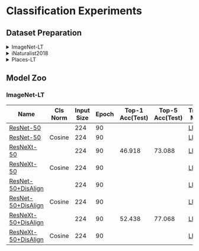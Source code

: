 # Classification Experiments

## Dataset Preparation

<details>
<summary>ImageNet-LT</summary>

```bash
cvpods/datasets/imagenetlt
├── category_frequency.json
├── ImageNet_LT_test.txt
├── ImageNet_LT_train.txt
├── ImageNet_LT_val.txt
├── train/
└── val/
```

</details>

<details>
<summary>iNaturalist2018</summary>

</details>

<details>
<summary>Places-LT</summary>

</details>


## Model Zoo


### ImageNet-LT

| Name                                                          | Cls Norm | Input Size | Epoch |   Top-1 Acc(Test) | Top-5 Acc(Test)  | Trained Model                             |
| ------------------------------------------------------------ | ---------- | ---------- | --------   | ------ | ------- | ----------------------------------------- |
| [ResNet-50](imagenetlt/resnet50/res50.scratch.imagenet_lt.224size.90e)        |       | 224  | 90  |   |    | [LINK](model_final.pth) |
| [ResNet-50](imagenetlt/resnet50/res50.scratch.imagenet_lt.224size.cosine.90e) | Cosine| 224  | 90  |   |    | [LINK](model_final.pth) |
| [ResNeXt-50](imagenetlt/resnext50/resx50.scratch.imagenet_lt.224size.90e)        |       | 224  | 90  | 46.918  | 73.088  | [LINK](model_final.pth) |
| [ResNeXt-50](imagenetlt/resnext50/resx50.scratch.imagenet_lt.224size.cosine.90e) | Cosine| 224  | 90  |   |   | [LINK](model_final.pth) |
| [ResNet-50+DisAlign](imagenetlt/resnet50/res50.scratch.imagenet_lt.224size.90e.disalign.10e)        |       | 224  | 90  |   |    | [LINK](model_final.pth) |
| [ResNet-50+DisAlign](imagenetlt/resnet50/res50.scratch.imagenet_lt.224size.cosine.90e.disalign.10e) | Cosine| 224  | 90  |   |    | [LINK](model_final.pth) |
| [ResNeXt-50+DisAlign](imagenetlt/resnext50/resx50.scratch.imagenet_lt.224size.90e.disalign.10e)        |       | 224  | 90  | 52.438  | 77.068  | [LINK](model_final.pth) |
| [ResNeXt-50+DisAlign](imagenetlt/resnext50/resx50.scratch.imagenet_lt.224size.cosine.90e.disalign.10e) | Cosine| 224  | 90  |   |    | [LINK](model_final.pth) |




